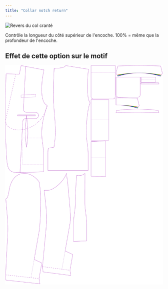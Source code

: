```yaml
---
title: "Collar notch return"
---
```


![Revers du col cranté](collarnotchreturn.svg)

Contrôle la longueur du côté supérieur de l'encoche. 100% = même que la profondeur de l'encoche.

## Effet de cette option sur le motif

![Cette image montre l'effet de cette option en superposant plusieurs variantes qui ont une valeur différente pour cette option](jaeger_collarnotchreturn_sample.svg "Effect of this option on the pattern")
